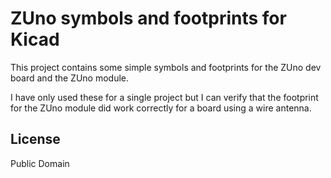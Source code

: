 # ZUno symbols and footprints for Kicad

This project contains some simple symbols and footprints for the ZUno
dev board and the ZUno module.

I have only used these for a single project but I can verify that the
footprint for the ZUno module did work correctly for a board using a
wire antenna.


## License
Public Domain
